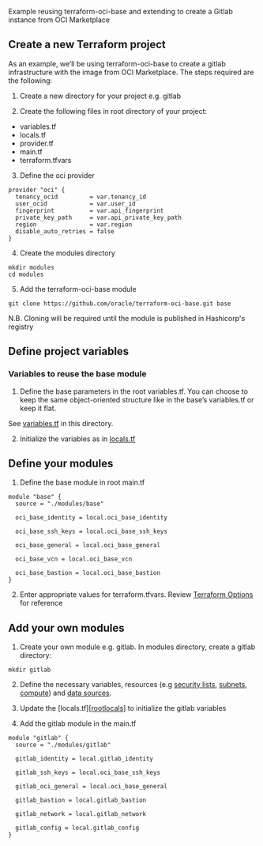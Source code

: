 [rootvariables]:https://github.com/oracle/terraform-oci-base/blob/master/examples/gitlab/variables.tf
[rootlocals]:https://github.com/oracle/terraform-oci-base/blob/master/examples/gitlab/locals.tf
[terraformoptions]:https://github.com/oracle/terraform-oci-base/blob/master/docs/terraformoptions.adoc
[gitlabvariables]:https://github.com/oracle/terraform-oci-base/blob/master/examples/gitlab/modules/gitlab/variables.tf
[gitlabsecurity]:https://github.com/oracle/terraform-oci-base/blob/master/examples/gitlab/modules/gitlab/security.tf
[gitlabsubnet]:https://github.com/oracle/terraform-oci-base/blob/master/examples/gitlab/modules/gitlab/subnets.tf
[gitlabcompute]:https://github.com/oracle/terraform-oci-base/blob/master/examples/gitlab/modules/gitlab/compute.tf
[gitlabdatasources]:https://github.com/oracle/terraform-oci-base/blob/master/examples/gitlab/modules/gitlab/datasources.tf

Example reusing terraform-oci-base and extending to create a Gitlab instance from OCI Marketplace

## Create a new Terraform project

As an example, we’ll be using terraform-oci-base to create a gitlab infrastructure with the image from OCI Marketplace. The steps required are the following:

1. Create a new directory for your project e.g. gitlab

2. Create the following files in root directory of your project:

- variables.tf
- locals.tf
- provider.tf
- main.tf
- terraform.tfvars

3. Define the oci provider

```
provider "oci" {
  tenancy_ocid         = var.tenancy_id
  user_ocid            = var.user_id
  fingerprint          = var.api_fingerprint
  private_key_path     = var.api_private_key_path
  region               = var.region
  disable_auto_retries = false
}
```

4. Create the modules directory

```
mkdir modules
cd modules
```

5. Add the terraform-oci-base module

```
git clone https://github.com/oracle/terraform-oci-base.git base
```

N.B. Cloning will be required until the module is published in Hashicorp's registry

## Define project variables

### Variables to reuse the base module

1. Define the base parameters in the root variables.tf. You can choose to keep the same object-oriented structure like in the base’s variables.tf or keep it flat. 

See [variables.tf][rootvariables] in this directory.

2. Initialize the variables as in [locals.tf][rootlocals]

## Define your modules

1. Define the base module in root main.tf

```
module "base" {
  source = "./modules/base"

  oci_base_identity = local.oci_base_identity

  oci_base_ssh_keys = local.oci_base_ssh_keys

  oci_base_general = local.oci_base_general

  oci_base_vcn = local.oci_base_vcn

  oci_base_bastion = local.oci_base_bastion
}
```

2. Enter appropriate values for terraform.tfvars. Review [Terraform Options][terraformoptions] for reference

## Add your own modules

1. Create your own module e.g. gitlab. In modules directory, create a gitlab directory:

```
mkdir gitlab
```

2. Define the necessary variables, resources (e.g [security lists][gitlabsecurity], [subnets][gitlabsubnet], [compute][gitlabcompute]) and [data sources][gitlabdatasources].

3. Update the [locals.tf][[rootlocals]] to initialize the gitlab variables

4. Add the gitlab module in the main.tf

```
module "gitlab" {
  source = "./modules/gitlab"

  gitlab_identity = local.gitlab_identity

  gitlab_ssh_keys = local.oci_base_ssh_keys

  gitlab_oci_general = local.oci_base_general

  gitlab_bastion = local.gitlab_bastion

  gitlab_network = local.gitlab_network

  gitlab_config = local.gitlab_config
}
```